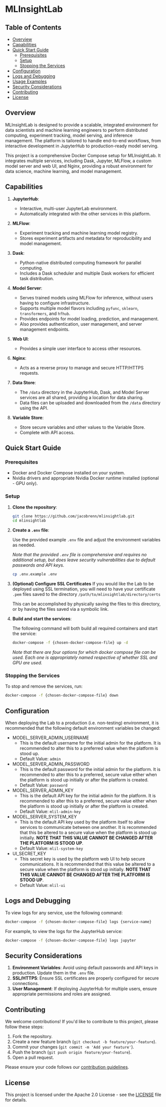 # MLInsightLab

## Table of Contents

- [Overview](#overview)
- [Capabilities](#capabilities)
- [Quick Start Guide](#quick-start-guide)
  - [Prerequisites](#prerequisites)
  - [Setup](#setup)
  - [Stopping the Services](#stopping-the-services)
- [Configuration](#configuration)
- [Logs and Debugging](#logs-and-debugging)
- [Usage Examples](#usage-examples)
- [Security Considerations](#security-considerations)
- [Contributing](#contributing)
- [License](#license)

## Overview

MLInsightLab is designed to provide a scalable, integrated environment for data scientists and machine learning engineers to perform distributed computing, experiment tracking, model serving, and inference management. The platform is tailored to handle end-to-end workflows, from interactive development in JupyterHub to production-ready model serving.

This project is a comprehensive Docker Compose setup for MLInsightLab. It integrates multiple services, including Dask, Jupyter, MLFlow, a custom model server and web UI, and Nginx, providing a robust environment for data science, machine learning, and model management.


## Capabilities

1. **JupyterHub**:
   - Interactive, multi-user JupyterLab environment.
   - Automatically integrated with the other services in this platform.

2. **MLFlow**:
   - Experiment tracking and machine learning model registry.
   - Stores experiment artifacts and metadata for reproducibility and model management.

3. **Dask**:
   - Python-native distributed computing framework for parallel computing.
   - Includes a Dask scheduler and multiple Dask workers for efficient task distribution.

4. **Model Server**:
   - Serves trained models using MLFlow for inference, without users having to configure infrastructure.
   - Supports multiple model flavors including `pyfunc`, `sklearn`, `transformers`, and `hfhub`.
   - Provides endpoints for model loading, prediction, and management.
   - Also provides authentication, user management, and server management endpoints.

5. **Web UI**:
   - Provides a simple user interface to access other resources.

6. **Nginx**:
   - Acts as a reverse proxy to manage and secure HTTP/HTTPS requests.

7. **Data Store**:
   - The `/data` directory in the JupyterHub, Dask, and Model Server services are all shared, providing a location for data sharing.
   - Data files can be uploaded and downloaded from the `/data` directory using the API.

8. **Variable Store**:
   - Store secure variables and other values to the Variable Store.
   - Complete with API access.

## Quick Start Guide

### Prerequisites

- Docker and Docker Compose installed on your system.
- Nvidia drivers and appropriate Nvidia Docker runtime installed (optional - GPU only).

### Setup

1. **Clone the repository**:

    ```bash
    git clone https://github.com/jacobrenn/mlinsightlab.git
    cd mlinsightlab
    ```

2. **Create a `.env` file**:

    Use the provided example `.env` file and adjust the environment variables as needed.

    *Note that the provided `.env` file is comprehensive and requires no additional setup, but does leave security vulnerabilities due to default passwords and API keys.*

    ```bash
    cp .env.example .env
    ```

3. **(Optional) Configure SSL Certificates**
   If you would like the Lab to be deployed using SSL termination, you will need to have your certificate `.pem` files saved to the directory `/path/to/mlinsightlab/directory/certs`

   This can be accomplished by physically saving the files to this directory, or by having the files saved via a symbolic link.

4. **Build and start the services**:

    The following command will both build all required containers and start the service:

    ```bash
    docker-compose -f {chosen-docker-compose-file} up -d
    ```

    *Note that there are four options for which docker compose file can be used. Each one is appropriately named respective of whether SSL and GPU are used.*

### Stopping the Services

To stop and remove the services, run:

```bash
docker-compose -f {chosen-docker-compose-file} down
```

## Configuration

When deploying the Lab to a production (i.e. non-testing) environment, it is recommended that the following default environment variables be changed:

- MODEL_SERVER_ADMIN_USERNAME
   - This is the default username for the initial admin for the platform. It is recommended to alter this to a preferred value when the platform is stood up.
   - Default Value: `admin`
- MODEL_SERVER_ADMIN_PASSWORD
   - This is the default password for the initial admin for the platform. It is recommended to alter this to a preferred, secure value either when the platform is stood up initially or after the platform is created.
   - Default Value: `password`
- MODEL_SERVER_ADMIN_KEY
   - This is the default API key for the initial admin for the platform. It is recommended to alter this to a preferred, secure value either when the platform is stood up initially or after the platform is created.
   - Default Value: `mlil-admin-key`
- MODEL_SERVER_SYSTEM_KEY
   - This is the default API key used by the platform itself to allow services to communicate between one another. It is recommended that this be altered to a secure value when the platform is stood up initially. **NOTE THAT THIS VALUE CANNOT BE CHANGED AFTER THE PLATFORM IS STOOD UP**.
   - Default Value: `mlil-system-key`
- UI_SECRET_KEY
   - This secret key is used by the platform web UI to help secure communications. It is recommended that this value be altered to a secure value when the platform is stood up initially. **NOTE THAT THIS VALUE CANNOT BE CHANGED AFTER THE PLATFORM IS STOOD UP**.
   - Default Value: `mlil-ui`

## Logs and Debugging

To view logs for any service, use the following command:

```bash
docker-compose -f {chosen-docker-compose-file} logs {service-name}
```

For example, to view the logs for the JupyterHub service:

```bash
docker-compose -f {chosen-docker-compose-file} logs jupyter
```

## Security Considerations

1. **Environment Variables**: Avoid using default passwords and API keys in production. Update them in the `.env` file.
2. **SSL/HTTPS**: Ensure SSL certificates are properly configured for secure connections.
3. **User Management**: If deploying JupyterHub for multiple users, ensure appropriate permissions and roles are assigned.

## Contributing

We welcome contributions! If you'd like to contribute to this project, please follow these steps:

1. Fork the repository.
2. Create a new feature branch (`git checkout -b feature/your-feature`).
3. Commit your changes (`git commit -m 'Add your feature'`).
4. Push the branch (`git push origin feature/your-feature`).
5. Open a pull request.

Please ensure your code follows our [contribution guidelines](CONTRIBUTING.md).

## License

This project is licensed under the Apache 2.0 License - see the [LICENSE](LICENSE) file for details.
